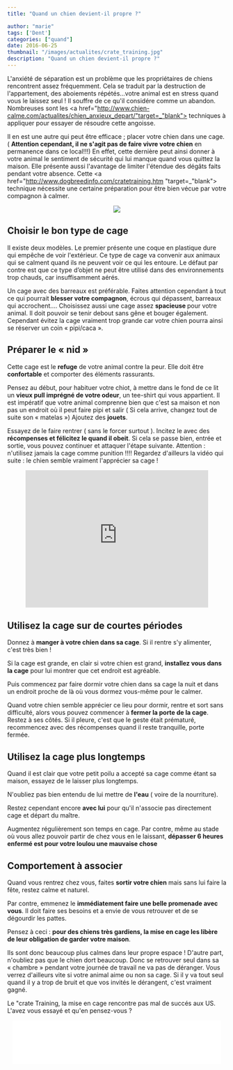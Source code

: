 ```yaml
---
title: "Quand un chien devient-il propre ?"

author: "marie"
tags: ['Dent']
categories: ["quand"]
date: 2016-06-25
thumbnail: "/images/actualites/crate_training.jpg"
description: "Quand un chien devient-il propre ?"
---
```


L'anxiété de séparation est un problème que les propriétaires de chiens rencontrent assez fréquemment. Cela se traduit par la destruction de l'appartement, des aboiements répétés...votre animal est en stress quand vous le laissez seul ! Il souffre de ce qu'il considére comme un abandon. Nombreuses sont les <a href="http://www.chien-calme.com/actualites/chien_anxieux_depart/"target=_"blank"> techniques à appliquer </a> pour essayer de résoudre cette angoisse.


Il en est une autre qui peut être efficace ; placer votre chien dans une cage. ( <b>Attention cependant, il ne s'agit pas de faire vivre votre chien</b> en permanence dans ce local!!!) En effet, cette dernière peut ainsi donner à votre animal le sentiment de sécurité qui lui manque quand vous quittez la maison. Elle présente aussi l'avantage de limiter l'étendue des dégâts faits pendant votre absence.
Cette <a href="http://www.dogbreedinfo.com/cratetraining.htm "target=_"blank"> technique </a> nécessite une certaine préparation pour être bien vécue par votre compagnon à calmer.

<p align="center"><img src= "/images/actualites/crate_training.jpg"></p>

## Choisir le bon type de cage ##
Il existe deux modèles.  Le premier présente une coque en plastique dure qui empêche de voir l'extérieur. Ce type de cage va convenir aux animaux qui se calment quand ils ne peuvent voir ce qui les entoure. Le défaut par contre est que ce type d’objet ne peut être utilisé dans des environnements trop chauds, car insuffisamment aérés.

Un cage avec des barreaux est préférable. Faites attention cependant à tout ce qui pourrait <b>blesser votre compagnon</b>, écrous qui dépassent, barreaux qui accrochent....
Choisissez aussi une cage assez <b> spacieuse </b> pour votre animal. Il doit pouvoir se tenir debout sans gêne et bouger également. Cependant évitez la cage vraiment trop grande car votre chien pourra ainsi se réserver un coin « pipi/caca ».


## Préparer le « nid » ##
Cette cage est le <b>refuge</b> de votre animal contre la peur. Elle doit être <b>confortable</b> et comporter des éléments rassurants.

Pensez au début, pour habituer votre chiot, à mettre dans le fond de ce lit un <b>vieux pull imprégné de votre odeur</b>, un tee-shirt qui vous appartient. Il est impératif que votre animal comprenne bien que c'est sa maison et non pas un endroit où il peut faire pipi et salir ( Si cela arrive, changez tout de suite son « matelas ») Ajoutez des <b>jouets</b>.

Essayez de le faire rentrer ( sans le forcer surtout ). Incitez le avec des <b>récompenses et félicitez le quand il obeit</b>.  Si cela se passe bien, entrée et sortie, vous pouvez continuer et attaquer l'étape suivante.
Attention : n'utilisez jamais la cage comme punition !!!!
Regardez d'ailleurs la vidéo qui suite : le chien semble vraiment l'apprécier sa cage !

<p align="center"><iframe width="420" height="315" src="https://www.youtube.com/embed/ICVkxe0SwCQ" frameborder="0" allowfullscreen></iframe>

## Utilisez la cage sur de courtes périodes ##
Donnez à <b>manger à votre chien dans sa cage</b>. Si il rentre s'y alimenter, c'est très bien !

Si la cage est grande, en clair si votre chien est grand, <b>installez vous dans la cage</b> pour lui montrer que cet endroit est agréable.

Puis commencez par faire dormir votre chien dans sa cage la nuit et dans un endroit proche de là où vous dormez vous-même pour le calmer.

Quand votre chien semble apprécier ce lieu pour dormir, rentre et sort sans difficulté, alors vous pouvez commencer à <b>fermer la porte de la cage</b>. Restez à ses côtés. Si il pleure, c'est que le geste était prématuré, recommencez avec des récompenses quand il reste tranquille, porte fermée.

## Utilisez la cage plus longtemps ##

Quand il est clair que votre petit poilu a accepté sa cage comme étant sa maison, essayez de le laisser plus longtemps.

N'oubliez pas bien entendu de lui mettre de <b>l'eau</b> ( voire de la nourriture).

Restez cependant encore <b>avec lui</b> pour qu'il n'associe pas directement cage et départ du maître.

Augmentez régulièrement son temps en cage. Par contre, même au stade où vous allez pouvoir partir de chez vous en le laissant, <b>dépasser 6 heures enfermé est pour votre loulou une mauvaise chose</b>


## Comportement à associer ##
Quand vous rentrez chez vous, faites <b>sortir votre chien</b> mais sans lui faire la fête, restez calme et naturel.

Par contre, emmenez le <b>immédiatement faire une belle promenade avec vous</b>. Il doit faire ses besoins et a envie de vous retrouver et de se dégourdir les pattes.

Pensez à ceci : <b>pour des chiens très gardiens, la mise en cage les libère de leur obligation de garder votre maison</b>.

Ils sont donc beaucoup plus calmes dans leur propre espace ! D'autre part, n'oubliez pas que le chien dort beaucoup. Donc se retrouver seul dans sa « chambre » pendant votre journée de travail ne va pas de déranger. Vous verrez d'ailleurs vite si votre animal aime ou non sa cage. Si il y va tout seul quand il y a trop de bruit et que vos invités le dérangent, c'est vraiment gagné.

Le "crate Training, la mise en cage rencontre pas mal de succés aux US. L'avez vous essayé et qu'en pensez-vous ?

<p align="center"><iframe src="//giphy.com/embed/94BoNcwNY6WaY" width="480" height="100" frameBorder="0" style="max-width: 100%" class="giphy-embed" webkitAllowFullScreen mozallowfullscreen allowFullScreen></iframe>